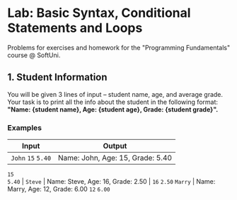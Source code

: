 # Lab: Basic Syntax, Conditional Statements and Loops
Problems for exercises and homework for the "Programming Fundamentals" course @ SoftUni.

## 1.	Student Information

You will be given 3 lines of input – student name, age, and average grade. Your task is to print all the info about the student in the following format: **"Name: {student name}, Age: {student age}, Grade: {student grade}".**

### Examples

| Input | Output |
| --- | --- |
|`John` `15` `5.40`| Name: John, Age: 15, Grade: 5.40 |
 `15`   
 `5.40`
| `Steve` | Name: Steve, Age: 16, Grade: 2.50 |
`16`
`2.50`
`Marry` | Name: Marry, Age: 12, Grade: 6.00
`12`
`6.00`

